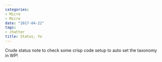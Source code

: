 ```yaml
---
categories:
- Micro
- Micro
date: "2017-04-22"
tags:
- chatter
title: Status, Yo
---
```


Crude status note to check some crisp code setup to auto set the taxonomy in WP!
